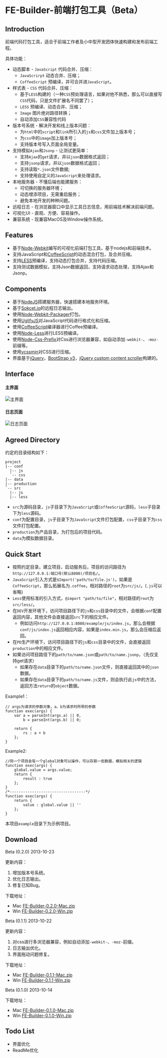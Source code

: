 # FE-Builder-前端打包工具（Beta）


## Introduction

前端代码打包工具，适合于前端工作者及小中型开发团体快速构建和发布前端工程。

具体功能：

* 动态脚本 - `JavaScript` 代码合并、压缩：
  * `JavaScrirpt` 动态合并、压缩；
  * `CoffeeScript` 预编译，并可合并进`JavaScript`。
* 样式表 - `CSS` 代码合并、压缩：
  * 基于`LESS`构建的（一种`CSS`预处理语言，如果对他不熟悉，那么可以直接写`CSS`代码，只是文件扩展名不同罢了）；
  * `LESS` 预编译、动态合并、压缩；
  * `Image` 图片绝对路径转换；
  * 自动添加`CSS`兼容性代码
* 版本号系统 - 解决开发和线上版本问题：
  * 为`html`中的`script`和`link`所引入的`js`和`css`文件加上版本号；
  * 为`css`中的`image`加上版本号；
  * 支持版本号写入页面全局变量。
* 支持模拟`Ajax`和`Jsonp` - 让测试更简单：
  * 支持`Ajax`的`get`请求，并以`json`数据格式返回；
  * 支持`jsonp`请求，并以`json`数据格式返回；
  * 支持读取`*.json`文件数据;
  * 支持使用自定义的`JavaScript`来处理请求。
* 本地服务器 - 不懂后端也能建服务：
  * 可切换的服务器环境；
  * 动态增添项目，无需重启服务；
  * 避免本地开发的种种问题。
* 远程日志 - 在浏览器窗口中显示工具日志信息，用前端技术解决前端问题。
* 可视化UI - 直观、方便、容易操作。
* 兼容系统 - 现兼容MacOS及Window操作系统。


## Features

* 基于[Node-Webkit](https://raw.github.com/rogerwang/node-webkit)编写的可视化前端打包工具，基于nodejs和前端技术。
* 支持JavaScript和[CoffeeScript](http://jashkenas.github.io/coffee-script/)的动态混合打包，及合并压缩。
* 支持[LESS](http://lesscss.net)预编译，支持动态打包合并，支持代码压缩。
* 支持测试数据模拟，支持Json数据返回，支持请求动态处理，支持Ajax和Jsonp。

## Components

* 基于[NodeJS](http://nodejs.org)搭建服务器，快速搭建本地服务环境。
* 基于[Sokcet.io](http://socket.io)的远程日志输出。
* 使用[Node-Webkit-Packager](https://gitcafe.com/EdwonLim/Node-Webkit-Packager)打包。
* 使用[UglifyJS](https://github.com/mishoo/UglifyJS)对JavaScript代码进行格式化和压缩。
* 使用[CoffeeScript](http://jashkenas.github.io/coffee-script/)编译器进行Coffee预编译。
* 使用[Node-Less](https://gitcafe.com/EdwonLim/node-less)进行LESS预编译。
* 使用[Node-Css-Prefix](https://gitcafe.com/EdwonLim/Node-Css-Prefix)对Css进行浏览器兼容，如自动添加`-webkit-`、`-moz-`前缀等。
* 使用[ycssmin](https://github.com/yui/ycssmin)对CSS进行压缩。
* 界面基于[jQuery](http://jquery.com)，[BootStrap v3](http://v3.bootcss.com/)，[jQuery custom content scroller](http://manos.malihu.gr/jquery-custom-content-scroller/)构建的。

## Interface

#### 主界面
![主界面](http://edwonlim.gitcafe.com/pimg/feb/FEB.png)

#### 日志页面
![日志页面](http://edwonlim.gitcafe.com/pimg/feb//FEB_log.png)

## Agreed Directory

约定的目录结构如下：

```
project
|-- conf
  |-- js
  `-- css 
|-- data
|-- production
`-- src
  |-- js
  |-- less
```

* `src`为源码目录，`js`子目录下为`JavaScript`或`CoffeeScript`源码，`less`子目录下为`less`源码。
* `conf`为配置目录，`js`子目录下为`JavaScript`文件打包配置，`css`子目录下为`css`文件打包配置。
* `production`为产品目录，为打包后的项目代码。
* `data`为模拟数据目录。

## Quick Start

* 按照约定目录，建立项目，启动服务后，项目的访问路径为`http://127.0.0.1:端口号(默认8080)/项目名/`。
* `JavaScript`引入方式是`$Import('path/to/file.js')`，如果是`CoffeeScript`，那么拓展名为`.coffee`，相对路径的`root`为`src/js/`。(`.js`可以省略)
* `Less`使用标准的引入方式，`@import "path/to/file"`，相对路径的`root`为`src/less/`。
* 在`DEV`开发环境下，访问项目路径下的`js`和`css`目录中的文件，会根据`conf`配置返回内容，其他文件会直接返回`src`下的相应文件。
  * 例如访问`http://127.0.0.1:8080/example/js/index.js`，那么会根据`conf/js/index.js`返回相应内容，如果是`index.min.js`，那么会压缩后返回。
* 在`PD`生产环境下，访问项目路径下的`js`和`css`目录中的文件，会直接返回`production`中的相应文件。
* 如果访问项目路径下的`path/to/name.json`或`path/to/name.jsonp`，（先仅支持get请求）
  * 如果存在`data`目录下的`path/to/name.json`文件，则直接返回其中的`json`数据。
  * 如果存在`data`目录下的`path/to/name.js`文件，则会执行此`js`中的方法，返回方法`return`的`object`数据。
 
Example1：
 
```
// args为请求的参数对象，a、b为请求时所带的参数
function exec(args) {
    var a = parseInt(args.a) || 0,
        b = parseInt(args.b) || 0;

    return {
        rs : a + b
    };
}
```
Example2:

```
//同一个项目会有一个global对象可以操作，可以存取一些数据，模拟相关的逻辑
function exec(args) {
    global.value = args.value;
    return {
        result : true
    };
}
/*----------------------------------*/
function exec(args) {
    return {
        value : global.value || ''
    };
}
```

本项目`example`目录下为示例项目。

## Download

Beta (0.2.0) 2013-10-23

更新内容：

1. 增加版本号系统。
2. 优化日志输出。
3. 修复已知Bug。

下载地址：

* Mac [FE-Builder-0.2.0-Mac.zip](http://pan.baidu.com/s/1JUha)
* Win [FE-Builder-0.2.0-Win.zip](http://pan.baidu.com/s/13QkuV)

Beta (0.1.1) 2013-10-22

更新内容：

1. 对css进行多浏览器兼容，例如自动添加`-webkit-`、`-moz-`前缀。
2. 日志输出优化。
3. 界面拖动问题修复。

下载地址：

* Mac [FE-Builder-0.1.1-Mac.zip](http://pan.baidu.com/s/1suLCO)
* Win [FE-Builder-0.1.1-Win.zip](http://pan.baidu.com/s/1JQAv)

Beta (0.1.0) 2013-10-14

下载地址：

* Mac [FE-Builder-0.1.0-Mac.zip](http://pan.baidu.com/s/1wxGlz)
* Win [FE-Builder-0.1.0-Win.zip](http://pan.baidu.com/s/1uvNaT)


## Todo List

* 界面优化
* ReadMe优化

